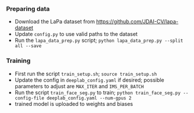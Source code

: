 ### Preparing data
* Download the LaPa dataset from https://github.com/JDAI-CV/lapa-dataset 
* Update `config.py` to use valid paths to the dataset
* Run the `lapa_data_prep.py` script; `python lapa_data_prep.py --split all --save`

### Training
* First run the script `train_setup.sh`; `source train_setup.sh`
* Update the config in `deeplab_config.yaml` if desired; possible parameters to adjust are `MAX_ITER` and `IMS_PER_BATCH`
* Run the script `train_face_seg.py` to train; `python train_face_seg.py --config-file deeplab_config.yaml --num-gpus 2`
* trained model is uploaded to weights and biases
